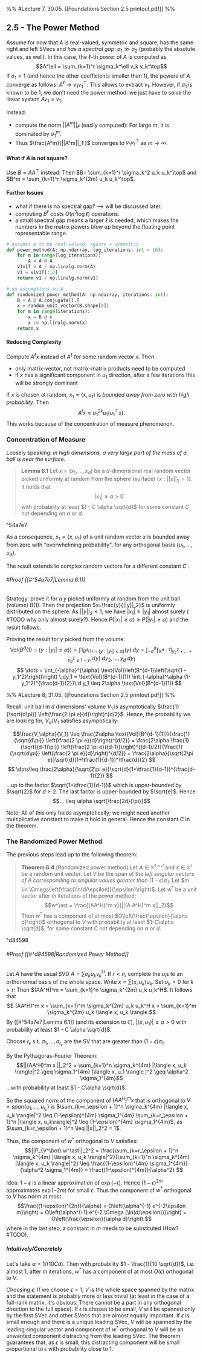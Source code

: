 %% #Lecture 7, 30.05. [[Foundations Section 2.5 printout.pdf]] %%

## 2.5 - The Power Method
Assume for now that $A$ is real-valued, symmetric and square, has the same right and left SVecs and *has a spectral gap*: $\sigma_1 \gg \sigma_2$ (probably the absolute values, as well). In this case, the $\ell$-th power of $A$ is computed as
$$A^\ell = \sum_{k=1}^r \sigma_k^\ell v_k v_k^\top$$
If $\sigma_1 = 1$ (and hence the other coefficients smaller than 1), the powers of $A$ converge as follows: $A^\ell \to v_1 v_1^\top$. This allows to extract $v_1$. However, if $\sigma_1$ is known to be 1, we don't need the power method: we just have to solve the linear system $A v_1 = v_1$.

Instead:
- compute the norm $||A^m||_F$ (easily computed): For large $m$, it is dominated by $\sigma_1^m$.
- Thus $\frac{A^m}{||A^m||_F}$ converges to $v_1 v_1^\top$ as $m \to \infty$.

#### What if $A$ is not square?
Use $B = AA^\top$ instead: Then $B= \sum_{k=1}^r \sigma_k^2 u_k u_k^\top$ and $B^m = \sum_{k=1}^r \sigma_k^{2m} u_k u_k^\top$.

#### Further Issues
- what if there is no spectral gap? --> will be discussed later.
- computing $B^\ell$ costs $O(n^3 \log \ell)$ operations.
- a small spectral gap means a larger $\ell$ is needed, which makes the numbers in the matrix powers blow up beyond the floating point representable range.

```python
# assumes A to be real-valued, square + symmetric 
def power_method(A: np.ndarray, log_iterations: int = 10):
    for m in range(log_iterations):
        A = A @ A
    v1v1T = A / np.linalg.norm(A)
    v1 = v1v1T[:,0]
    return v1 / np.linalg.norm(v1)

# no assumptions on A
def randomized_power_method(A: np.ndarray, iterations: int):
    B = A @ A.conjugate().T
    x = random_unit_vector(B.shape[0])
    for m in range(iterations):
        x = B @ x
        x /= np.linalg.norm(x)
    return x
```

#### Reducing Complexity
Compute $A^\ell x$ instead of $A^\ell$ for some random vector $x$. Then
- only matrix-vector, not matrix-matrix products need to be computed
- if $x$ has a significant component in $u_1$ direction, after a few iterations this will be strongly dominant

If $x$ is chosen at random, $x_1 = \langle x, u_1 \rangle$ is *bounded away from zero with high probability*. Then $$A^l x \approx \sigma_1^{2k} u_1 (u_1^\top x).$$
This works because of the concentration of measure phenomenon.

### Concentration of Measure
Loosely speaking: *in high dimensions, a very large part of the mass of a ball is near the surface*.

> **Lemma 6.1**
> Let $x = (x_1, \dots, x_d)$ be a $d$-dimensional real random vector picked uniformly at random from the sphere (surface) $\{x : ||x||_2 = 1\}$. It holds that 
> $$|x_1| \geq \alpha > 0$$
> with probability at least $1 - C \alpha \sqrt{d}$ for some constant $C$ not depending on $\alpha$ or $d$.

^54a7e7

As a consequence, $x_1 = \langle x, u_1 \rangle$ of a unit random vector $x$ is bounded away from zero with "overwhelming probability", for any orthogonal basis $\{u_1, \dots, u_d\}$.

The result extends to complex random vectors for a different constant $C'$.

###### #Proof [[#^54a7e7|Lemma 6.1]]
Strategy: prove it for a $y$ picked uniformly at random from the unit ball (volume) $B(1)$. Then the projection $x=\frac{y}{||y||_2}$ is uniformly distributed on the sphere. As $||y||_2 \leq 1$, we have $|x_1| \geq |y_1|$ almost surely ( #TODO why only almost surely?). Hence $P(|x_1| \geq \alpha) \geq P(|y_1| \geq \alpha)$ and the result follows.

Proving the result for $y$ picked from the volume: 
$$\text{Vol}(B^d(1) \cap \{y : |y_1| \leq \alpha \})
= \int 1_{B^d(1) \cap \{y : |y_1| \leq \alpha \}}(y) \;dy
=\int_{-\alpha}^\alpha \int_{\mathbb R^{d-1}} 1_{y_2^2+\dots+y_d^2 \leq 1 - y_1^2}(y) \;dy_2,\dots,y_d\;dy_1
$$
$$
\dots = \int_{-\alpha}^{\alpha} \text{Vol}\left(B^{d-1}\left(\sqrt{1 - y_1^2}\right)\right) \;dy_1
= \text{Vol}(B^{d-1}(1)) \int_{-\alpha}^\alpha (1-y_1^2)^{\frac{d-1}{2}}\;d y_1
\leq 2\alpha \text{Vol}(B^{d-1}(1))
$$

%% #Lecture 8, 31.05. [[Foundations Section 2.5 printout.pdf]] %%

Recall: unit ball in $d$ dimensions' volume $V_1$ is asymptotically $\frac{1}{\sqrt{d\pi}} \left(\frac{2 \pi e}{d}\right)^{d/2}$. Hence, the probability we are looking for, $V_\alpha / V_1$ satisfies asympotically:

$$\frac{V_\alpha}{V_1} \leq \frac{2\alpha \text{Vol}(B^{d-1}(1))}{\frac{1}{\sqrt{d\pi}} \left(\frac{2 \pi e}{d}\right)^{d/2}}
= \frac{2\alpha \frac{1}{\sqrt{(d-1)\pi}} \left(\frac{2 \pi e}{(d-1)}\right)^{(d-1)/2}}{\frac{1}{\sqrt{d\pi}} \left(\frac{2 \pi e}{d}\right)^{d/2}}
= \frac{2\alpha}{\sqrt{2\pi e}}\sqrt{d}(1+\tfrac{1}{d-1})^\tfrac{d}{2}
$$
$$
\dots\leq \frac{2\alpha}{\sqrt{2\pi e}}\sqrt{d}(1+\tfrac{1}{d-1})^{\frac{d-1}{2}}
$$
...up to the factor $\sqrt{1+\tfrac{1}{d-1}}$ which is upper-bounded by $\sqrt{2}$ for $d \geq 2$. The last factor is upper-bounded by $\sqrt{e}$. Hence
$$... \leq \alpha \sqrt{\frac{2d}{\pi}}$$

Note: All of this only holds asymptotically; we might need another multiplicative constant to make it hold in general. Hence the constant $C$ in the theorem.

### The Randomized Power Method
The previous steps lead up to the following theorem:

> **Theorem 6.4** (Randomized power method)
> Let $A \in \mathbb K^{I \times J}$ and $x \in \mathbb K^I$ be a random unit vector. Let $V$ be the span of the *left singular vectors of $A$ corresponding to singular values greater than $(1-\epsilon)\sigma_1$*.
> Let $m \in \Omega\left(\frac{\ln(d/\epsilon)}{\epsilon}\right)$. Let $w^\ast$ be a unit vector after $m$ iterations of the power method: $$w^\ast = \frac{(AA^H)^m x}{||(A A^H)^m x||_2}$$
> Then $w^\ast$ has a component of at most $O\left(\frac{\epsilon}{\alpha d}\right)$ orthogonal to $V$ with probability at least $1-C\alpha \sqrt{d}$, for some constant $C$ not depending on $\alpha$ or $d$.

^d84598

###### #Proof [[#^d84598|Randomized Power Method]]
Let $A$ have the usual SVD $A = \sum \sigma_k u_k v_k^H$. If $r < n$, complete the $u_i$s to an orthonormal basis of the whole space. Write $x = \sum \langle x, u_k \rangle u_k$. 
Set $\sigma_k = 0$ for $k > r$: Then $(AA^H)^m = \sum_{k=1}^n \sigma_k^{2m} u_k u_k^H$. It follows that 
$$
(AA^H)^m x = \sum_{k=1}^m \sigma_k^{2m} u_k u_k^H x = \sum_{k=1}^m \sigma_k^{2m} u_k \langle x, u_k \rangle
$$
By [[#^54a7e7|Lemma 6.1]] (and its extension to $\mathbb C$), $|\langle x, u_1 \rangle | \geq \alpha > 0$ with probability at least $1 - C \alpha \sqrt{d}$.

Choose $r_\epsilon$ s.t. $\sigma_1, \dots, \sigma_{r_\epsilon}$ are the SV that are greater than $(1-\epsilon) \sigma_1$.

By the Pythagoras-Fourier Theorem:
$$||(AA^H)^m x ||_2^2 = \sum_{k=1}^n \sigma_k^{4m} |\langle x, u_k \rangle|^2 \geq \sigma_1^{4m} |\langle x, u_1 \rangle |^2 \geq \alpha^2 \sigma_1^{4m}$$
...with probability at least $1 - C\alpha \sqrt{d}$.

So the squared norm of the component of $(AA^H)^m x$ that is orthogonal to $V = span\{u_1,\dots,u_{r_\epsilon}\}$ is $\sum_{k=r_\epsilon + 1}^n \sigma_k^{4m} |\langle x, u_k \rangle|^2 \leq (1-\epsilon)^{4m} \sigma_1^{4m} \sum_{k=r_\epsilon + 1}^n |\langle x, u_k\rangle|^2 \leq (1-\epsilon)^{4m} \sigma_1^{4m}$, as $\sum_{k=r_\epsilon + 1}^n \leq ||x||_2^2 = 1$.

Thus, the component of $w^\ast$ orthogonal to $V$ satisfies:
$$||P_{V^\bot} w^\ast||_2^2
= \frac{\sum_{k=r_\epsilon + 1}^n \sigma_k^{4m} |\langle x, u_k \rangle|^2}{\sum_{k=1}^n \sigma_k^{4m} |\langle x, u_k \rangle|^2}
\leq \frac{(1-\epsilon)^{4m} \sigma_1^{4m}}{\alpha^2 \sigma_1^{4m}}
= \frac{(1-\epsilon)^{4m}}{\alpha^2}
$$

Idea: $1-\epsilon$ is a linear approximation of $\exp(-\epsilon)$. Hence $(1-\epsilon)^{2m}$ approximates $\exp(-2m)$ for small $\epsilon$. Thus the component of $w^\ast$ orthogonal to $V$ has norm at most $$\frac{(1-\epsilon)^{2n}}{\alpha} = O\left(\alpha^{-1} e^{-2\epsilon m}\right)
= O\left(\alpha^{-1} e^{-2 \Omega (\ln(d/\epsilon))}\right)
= O\left(\frac{\epsilon}{\alpha d}\right).$$
where in the last step, a constant in $m$ needs to be substituted (How? #TODO).


##### Intuitively/Concretely
Let's take $\alpha = 1/(10 C d)$. Then with probability $1 - \frac{1}{10 \sqrt{d}}$, i.e. almost 1, after $m$ iterations, $w^\ast$ has a component of at most $O(\epsilon)$ orthogonal to $V$.

Choosing $\epsilon$: If we choose $\epsilon = 1$, $V$ is the whole space spanned by the matrix and the statement is probably more or less trivial (at least in the case of a full-rank matrix, it's obvious: There cannot be a part in any orthogonal direction to the full space). If $\epsilon$ is chosen to be small, $V$ will be spanned only by the first SVec and other SVecs that are almost equally important. If $\epsilon$ is small enough and there is a unique leading SVec, $V$ will be spanned by the leading singular vector and component of $w^\ast$ orthogonal to $V$ will be an unwanted component distracting from the leading SVec. The theorem guarantees that, as $\epsilon$ is small, this distracting component will be small proportional to $\epsilon$ with probability close to 1.